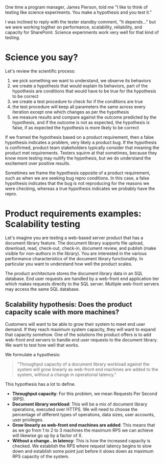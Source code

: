 One time a program manager, James Pierson, told me "I like to think of testing like science
experiments. You make a hypothesis and you test it."

I was inclined to reply with the tester standby comment, "It depends..." but we were
working togther on performance, scalability, reliability, and capacity for SharePoint.
Science experiments work very well for that kind of testing.

Science you say?
===================================================
Let's review the scientific process:
1. we pick something we want to understand, we observe its behaviors
2. we create a hypothesis that would explain its behaviors, part of the hypothesis are conditions that would have to be true for the hypothesis to be correct
3. we create a test procedure to check for if the conditions are true
4. the test procedure will keep all parameters the same across every iteration except one which changes as per the hypothesis
5. we measure results and compare against the outcome predicted by the hypothesis, and if the outcome is not as expected, the hypothesis is false, if as expected the hypothesis is more likely to be correct

If we framed the hypothesis based on a product requirement, then a false
hypothesis indicates a problem, very likely a product bug. If the hypothesis is
confirmed, product team stakeholders typically consider that meaning the product
met requirements. Testers squirm at that sometimes, because they know more testing
may nullify the hypothesis, but we do understand the excitement over positive
results.

Sometimes we frame the hypothesis opposite of a product requirement, such
as when we are seeking bug repro conditions. In this case, a false hypothesis
indicates that the bug is not reproducing for the reasons we were checking, whereas
a true hypothesis indicates we probably have the repro.

Product requirements examples: Scalability testing
===================================================
Let's imagine you are testing a web-based server product that has a document
library feature. The document library supports file upload, download,
read, check-out, check-in, document review, and publish (make visible for
non-authors in the library). You are interested in the various performance
characteristics of the document library functionality. In particular
you want to understand how well the product scales.

The product architecture stores the document library data in
an SQL database. End user requests are handled by a web-front
end application tier which makes requests directly to the SQL
server. Multiple web-front servers may access the same SQL
database.

Scalability hypothesis: Does the product capacity scale with more machines?
--------------------------------------------------
Customers will want to be able to grow their system to meet end
user demand. If they reach maximum system capacity, they will want
to expand that capacity somehow. One of the solutions the product
offers is to add web-front end servers to handle end user requests
to the document library. We want to test how well that works.

We formulate a hypothesis:
> "Throughput capacity of a document library workload against the system will grow linearly as web-front end machines are added to the system, without a change in operational latency."

This hypothesis has a lot to define.

- __Throughput capacity__: For this problem, we mean Requests Per Second (RPS).
- __Document library workload__: This will be a mix of document library operations, executed over HTTPS. We will need to choose the percentage of different types of operations, data sizes, user accounts, user privileges.
- __Grow linearly as web-front end machines are added__: This means that as we go from 1 to 2 to 3 machines the maximum RPS we can achieve will likewise go up by a factor of X.
- __Without a change.. in latency__: This is how the increased capacity is checked. We establish the RPS where request latency begins to slow down and establish some point just before it slows down as maximum RPS capacity of the system.

